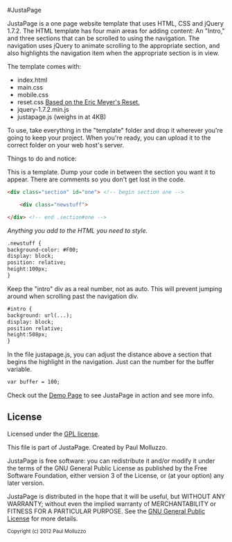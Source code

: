 #JustaPage

JustaPage is a one page website template that uses HTML, CSS and jQuery 1.7.2. The HTML template has four main areas for adding content: An "Intro," and three sections that can be scrolled to using the navigation. The navigation uses jQuery to animate scrolling to the appropriate section, and also highlights the navigation item when the appropriate section is in view.

The template comes with:
* index.html
* main.css
* mobile.css
* reset.css [Based on the Eric Meyer's Reset.](http://meyerweb.com/eric/tools/css/reset/index.html)
* jquery-1.7.2.min.js
* justapage.js &#40;weighs in at 4KB&#41;
	
To use, take everything in the "template" folder and drop it wherever you're going to keep your project. When you're ready, you can upload it to the correct folder on your web host's server.

Things to do and notice:

This is a template. Dump your code in between the section you want it to appear. There are comments so you don't get lost in the code.

```html
<div class="section" id="one"> <!-- begin section one -->

	<div class="newstuff">

</div> <!-- end .section#one -->
```

*Anything you add to the HTML you need to style.*

```html
.newstuff {
background-color: #F00;
display: block;
position: relative;
height:100px;
}
```

Keep the "intro" div as a real number, not as auto. This will prevent jumping around when scrolling past the navigation div.

```html
#intro {
background: url(...);
display: block;
position relative;
height:508px;
}
```
In the file justapage.js, you can adjust the distance above a section that begins the highlight in the navigation. Just can the number for the buffer variable.

```html
var buffer = 100;
```

Check out the [Demo Page](http://paulmolluzzo.github.com/JustaPage/demo) to see JustaPage in action and see more info.

## License

Licensed under the [GPL license](http://www.gnu.org/licenses/gpl-3.0.html).

This file is part of JustaPage. Created by Paul Molluzzo.

JustaPage is free software: you can redistribute it and/or modify
it under the terms of the GNU General Public License as published by
the Free Software Foundation, either version 3 of the License, or
(at your option) any later version.

JustaPage is distributed in the hope that it will be useful,
but WITHOUT ANY WARRANTY; without even the implied warranty of
MERCHANTABILITY or FITNESS FOR A PARTICULAR PURPOSE.  See the
[GNU General Public License](http://www.gnu.org/licenses/gpl-3.0.html) for more details.

<small>
Copyright (c) 2012 Paul Molluzzo
</small>
